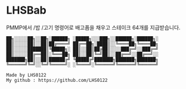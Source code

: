 # LHSBab
PMMP에서 /밥 /고기 명령어로 배고픔을 채우고 스테이크 64개를 지급받습니다.

<pre><code>██╗░░░░░██╗░░██╗░██████╗ ░█████╗░░░███╗░░██████╗░██████╗░
██║░░░░░██║░░██║██╔════╝ ██╔══██╗░████║░░╚════██╗╚════██╗
██║░░░░░███████║╚█████╗░ ██║░░██║██╔██║░░░░███╔═╝░░███╔═╝
██║░░░░░██╔══██║░╚═══██╗ ██║░░██║╚═╝██║░░██╔══╝░░██╔══╝░░
███████╗██║░░██║██████╔╝ ╚█████╔╝███████╗███████╗███████╗
╚══════╝╚═╝░░╚═╝╚═════╝░ ░╚════╝░╚══════╝╚══════╝╚══════╝

Made by LHS0122
My github : https://github.com/LHS0122</code><pre>
